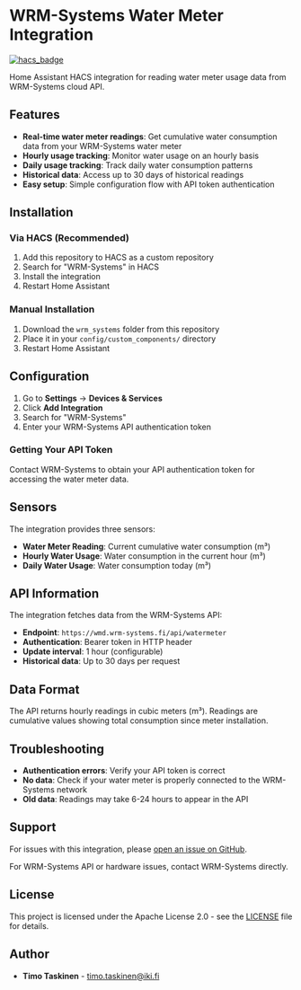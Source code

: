 # WRM-Systems Water Meter Integration

[![hacs_badge](https://img.shields.io/badge/HACS-Custom-orange.svg)](https://github.com/hacs/integration)

Home Assistant HACS integration for reading water meter usage data from WRM-Systems cloud API.

## Features

- **Real-time water meter readings**: Get cumulative water consumption data from your WRM-Systems water meter
- **Hourly usage tracking**: Monitor water usage on an hourly basis
- **Daily usage tracking**: Track daily water consumption patterns
- **Historical data**: Access up to 30 days of historical readings
- **Easy setup**: Simple configuration flow with API token authentication

## Installation

### Via HACS (Recommended)

1. Add this repository to HACS as a custom repository
2. Search for "WRM-Systems" in HACS
3. Install the integration
4. Restart Home Assistant

### Manual Installation

1. Download the `wrm_systems` folder from this repository
2. Place it in your `config/custom_components/` directory
3. Restart Home Assistant

## Configuration

1. Go to **Settings** → **Devices & Services**
2. Click **Add Integration**
3. Search for "WRM-Systems"
4. Enter your WRM-Systems API authentication token

### Getting Your API Token

Contact WRM-Systems to obtain your API authentication token for accessing the water meter data.

## Sensors

The integration provides three sensors:

- **Water Meter Reading**: Current cumulative water consumption (m³)
- **Hourly Water Usage**: Water consumption in the current hour (m³)
- **Daily Water Usage**: Water consumption today (m³)

## API Information

The integration fetches data from the WRM-Systems API:
- **Endpoint**: `https://wmd.wrm-systems.fi/api/watermeter`
- **Authentication**: Bearer token in HTTP header
- **Update interval**: 1 hour (configurable)
- **Historical data**: Up to 30 days per request

## Data Format

The API returns hourly readings in cubic meters (m³). Readings are cumulative values showing total consumption since meter installation.

## Troubleshooting

- **Authentication errors**: Verify your API token is correct
- **No data**: Check if your water meter is properly connected to the WRM-Systems network
- **Old data**: Readings may take 6-24 hours to appear in the API

## Support

For issues with this integration, please [open an issue on GitHub](https://github.com/taskinen/wrm-systems/issues).

For WRM-Systems API or hardware issues, contact WRM-Systems directly.

## License

This project is licensed under the Apache License 2.0 - see the [LICENSE](LICENSE) file for details.

## Author

- **Timo Taskinen** - timo.taskinen@iki.fi
